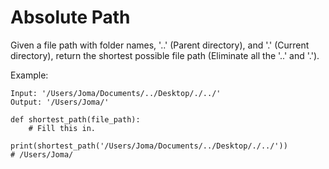 # Absolute Path

Given a file path with folder names, '..' (Parent directory), and '.' (Current directory), return the shortest possible file path (Eliminate all the '..' and '.').

Example:

```
Input: '/Users/Joma/Documents/../Desktop/./../'
Output: '/Users/Joma/'
```

```
def shortest_path(file_path):
    # Fill this in.

print(shortest_path('/Users/Joma/Documents/../Desktop/./../'))
# /Users/Joma/
```